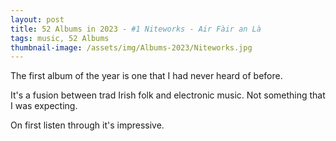 ```yaml
---
layout: post 
title: 52 Albums in 2023 - #1 Niteworks - Air Fàir an Là
tags: music, 52 Albums
thumbnail-image: /assets/img/Albums-2023/Niteworks.jpg
---
```


The first album of the year is one that I had never heard of before.

It's a fusion between trad Irish folk and electronic music. Not something that I was expecting.

On first listen through it's impressive. 
